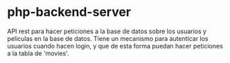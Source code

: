 # php-backend-server

API rest para hacer peticiones a la base de datos sobre los usuarios y peliculas en la base de datos. Tiene un mecanismo para autenticar los usuarios cuando hacen login, y que de esta forma puedan hacer peticiones a la tabla de 'movies'.
